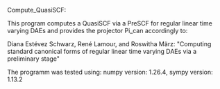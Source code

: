 Compute_QuasiSCF:

This program computes a QuasiSCF via a PreSCF for 
regular linear time varying DAEs and provides the 
projector Pi_can accordingly to:

Diana Estévez Schwarz, René Lamour, and Roswitha März: 
   "Computing standard canonical forms of regular linear
   time varying DAEs via a preliminary stage"

The programm was tested using: numpy version: 1.26.4, sympy version: 1.13.2
